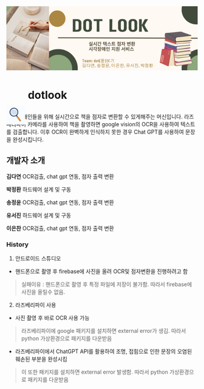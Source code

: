 <img src="./dotlook_banner.png" alt="Main Screen" />

# <img src="./dotlook_image.jpg" alt="magnifying_glass" style="vertical-align:middle; width:50x; height:50px; transform: translateY(50px);"> dotlook


시각 장애인들을 위해 실시간으로 책을 점자로 변환할 수 있게해주는 머신입니다. 라즈베리파이 카메라를 사용하여 책을 촬영하면 google vision의 OCR을 사용하여 텍스트를 검출합니다. 이후 OCR이 완벽하게 인식하지 못한 경우 Chat GPT를 사용하여 문장을 완성시킵니다.

## 개발자 소개
**김다연**  OCR검출, chat gpt 연동, 점자 출력 변환

**박정환**  하드웨어 설계 및 구동

**송정윤**  OCR검출, chat gpt 연동, 점자 출력 변환

**유서진**  하드웨어 설계 및 구동

**이은찬**  OCR검출, chat gpt 연동, 점자 출력 변환

### History
1. 안드로이드 스튜디오
  + 핸드폰으로 촬영 후 firebase에 사진을 올려 OCR및 점자변환을 진행하려고 함

> 실패이유 : 핸드폰으로 촬영 후 특정 파일에 저장이 불가함. 따라서 firebase에 사진을 올릴수 없음.
2. 라즈베리파이 사용

+ 사진 촬영 후 바로 OCR 사용 가능
> 라즈베리파이에 google 패키지를 설치하면 external error가 생김. 따라서 python 가상환경으로 패키지를 다운받음

+ 라즈베리파이에서 ChatGPT API를 활용하여 조명, 접힘으로 인한 문장의 오염된 훼손된 부분을 완성시킴
> 이 또한 패키지를 설치하면 external error 발생함. 따라서 python 가상환경으로 패키지를 다운받음
